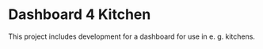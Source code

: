 # Dashboard 4 Kitchen

This project includes development for a dashboard for use in e. g. kitchens.



